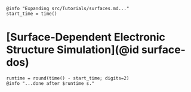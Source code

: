 ```@setup logging
@info "Expanding src/Tutorials/surfaces.md..."
start_time = time()
```

# [Surface-Dependent Electronic Structure Simulation](@id surface-dos)

```@setup logging
runtime = round(time() - start_time; digits=2)
@info "...done after $runtime s."
```